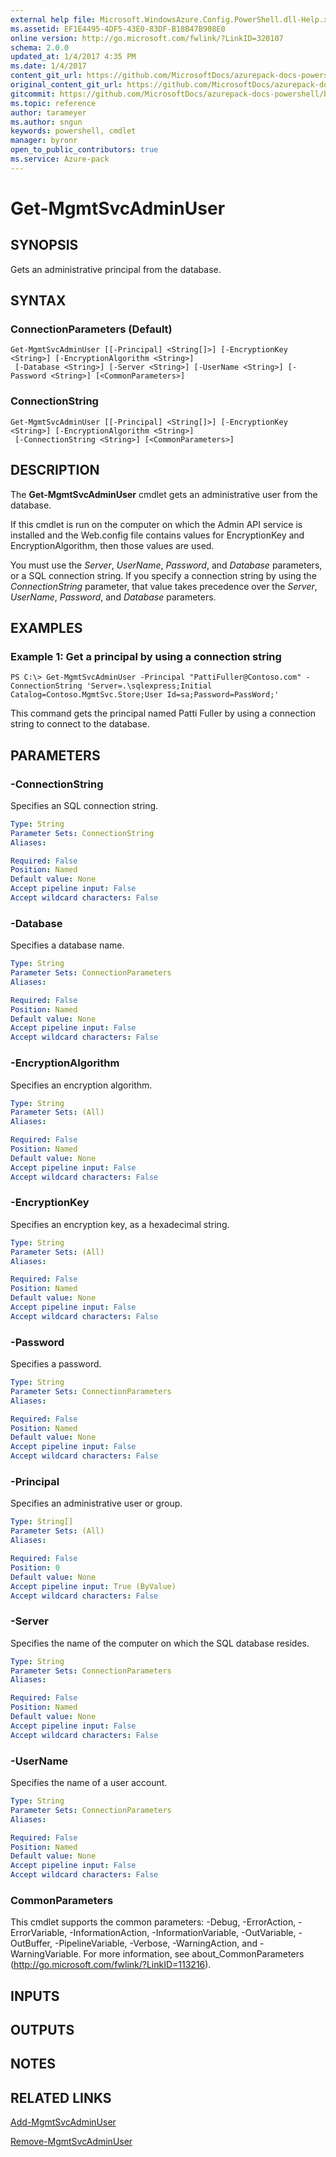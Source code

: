 ```yaml
---
external help file: Microsoft.WindowsAzure.Config.PowerShell.dll-Help.xml
ms.assetid: EF1E4495-4DF5-43E0-83DF-B18B47B908E0
online version: http://go.microsoft.com/fwlink/?LinkID=320107
schema: 2.0.0
updated_at: 1/4/2017 4:35 PM
ms.date: 1/4/2017
content_git_url: https://github.com/MicrosoftDocs/azurepack-docs-powershell/blob/live/AzurePack-cmdlets/Configuration/v1.0/Get-MgmtSvcAdminUser.md
original_content_git_url: https://github.com/MicrosoftDocs/azurepack-docs-powershell/blob/live/AzurePack-cmdlets/Configuration/v1.0/Get-MgmtSvcAdminUser.md
gitcommit: https://github.com/MicrosoftDocs/azurepack-docs-powershell/blob/676435fba79c23d58e9141828e751b939d2694b8/AzurePack-cmdlets/Configuration/v1.0/Get-MgmtSvcAdminUser.md
ms.topic: reference
author: tarameyer
ms.author: sngun
keywords: powershell, cmdlet
manager: byronr
open_to_public_contributors: true
ms.service: Azure-pack
---
```


# Get-MgmtSvcAdminUser

## SYNOPSIS
Gets an administrative principal from the database.

## SYNTAX

### ConnectionParameters (Default)
```
Get-MgmtSvcAdminUser [[-Principal] <String[]>] [-EncryptionKey <String>] [-EncryptionAlgorithm <String>]
 [-Database <String>] [-Server <String>] [-UserName <String>] [-Password <String>] [<CommonParameters>]
```

### ConnectionString
```
Get-MgmtSvcAdminUser [[-Principal] <String[]>] [-EncryptionKey <String>] [-EncryptionAlgorithm <String>]
 [-ConnectionString <String>] [<CommonParameters>]
```

## DESCRIPTION
The **Get-MgmtSvcAdminUser** cmdlet gets an administrative user from the database.

If this cmdlet is run on the computer on which the Admin API service is installed and the Web.config file contains values for EncryptionKey and EncryptionAlgorithm, then those values are used.

You must use the *Server*, *UserName*, *Password*, and *Database* parameters, or a SQL connection string.
If you specify a connection string by using the *ConnectionString* parameter, that value takes precedence over the *Server*, *UserName*, *Password*, and *Database* parameters.

## EXAMPLES

### Example 1: Get a principal by using a connection string
```
PS C:\> Get-MgmtSvcAdminUser -Principal "PattiFuller@Contoso.com" -ConnectionString 'Server=.\sqlexpress;Initial Catalog=Contoso.MgmtSvc.Store;User Id=sa;Password=PassWord;'
```

This command gets the principal named Patti Fuller by using a connection string to connect to the database.

## PARAMETERS

### -ConnectionString
Specifies an SQL connection string.

```yaml
Type: String
Parameter Sets: ConnectionString
Aliases: 

Required: False
Position: Named
Default value: None
Accept pipeline input: False
Accept wildcard characters: False
```

### -Database
Specifies a database name.

```yaml
Type: String
Parameter Sets: ConnectionParameters
Aliases: 

Required: False
Position: Named
Default value: None
Accept pipeline input: False
Accept wildcard characters: False
```

### -EncryptionAlgorithm
Specifies an encryption algorithm.

```yaml
Type: String
Parameter Sets: (All)
Aliases: 

Required: False
Position: Named
Default value: None
Accept pipeline input: False
Accept wildcard characters: False
```

### -EncryptionKey
Specifies an encryption key, as a hexadecimal string.

```yaml
Type: String
Parameter Sets: (All)
Aliases: 

Required: False
Position: Named
Default value: None
Accept pipeline input: False
Accept wildcard characters: False
```

### -Password
Specifies a password.

```yaml
Type: String
Parameter Sets: ConnectionParameters
Aliases: 

Required: False
Position: Named
Default value: None
Accept pipeline input: False
Accept wildcard characters: False
```

### -Principal
Specifies an administrative user or group.

```yaml
Type: String[]
Parameter Sets: (All)
Aliases: 

Required: False
Position: 0
Default value: None
Accept pipeline input: True (ByValue)
Accept wildcard characters: False
```

### -Server
Specifies the name of the computer on which the SQL database resides.

```yaml
Type: String
Parameter Sets: ConnectionParameters
Aliases: 

Required: False
Position: Named
Default value: None
Accept pipeline input: False
Accept wildcard characters: False
```

### -UserName
Specifies the name of a user account.

```yaml
Type: String
Parameter Sets: ConnectionParameters
Aliases: 

Required: False
Position: Named
Default value: None
Accept pipeline input: False
Accept wildcard characters: False
```

### CommonParameters
This cmdlet supports the common parameters: -Debug, -ErrorAction, -ErrorVariable, -InformationAction, -InformationVariable, -OutVariable, -OutBuffer, -PipelineVariable, -Verbose, -WarningAction, and -WarningVariable. For more information, see about_CommonParameters (http://go.microsoft.com/fwlink/?LinkID=113216).

## INPUTS

## OUTPUTS

## NOTES

## RELATED LINKS

[Add-MgmtSvcAdminUser](xref:Configuration/v1.0/Add-MgmtSvcAdminUser.md)

[Remove-MgmtSvcAdminUser](xref:Configuration/v1.0/Remove-MgmtSvcAdminUser.md)


